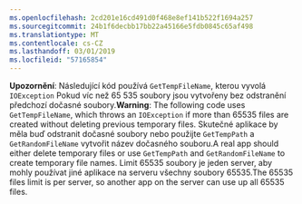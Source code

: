```yaml
---
ms.openlocfilehash: 2cd201e16cd491d0f468e8ef141b522f1694a257
ms.sourcegitcommit: 24b1f6decbb17bb22a45166e5fdb0845c65af498
ms.translationtype: MT
ms.contentlocale: cs-CZ
ms.lasthandoff: 03/01/2019
ms.locfileid: "57165854"
---
```

<span data-ttu-id="a72f2-101">**Upozornění**: Následující kód používá `GetTempFileName`, kterou vyvolá `IOException` Pokud víc než 65 535 soubory jsou vytvořeny bez odstranění předchozí dočasné soubory.</span><span class="sxs-lookup"><span data-stu-id="a72f2-101">**Warning**: The following code uses `GetTempFileName`, which throws an `IOException` if more than 65535 files are created without deleting previous temporary files.</span></span> <span data-ttu-id="a72f2-102">Skutečné aplikace by měla buď odstranit dočasné soubory nebo použijte `GetTempPath` a `GetRandomFileName` vytvořit název dočasného souboru.</span><span class="sxs-lookup"><span data-stu-id="a72f2-102">A real app should either delete temporary files or use `GetTempPath` and `GetRandomFileName` to create temporary file names.</span></span> <span data-ttu-id="a72f2-103">Limit 65535 soubory je jeden server, aby mohly používat jiné aplikace na serveru všechny soubory 65535.</span><span class="sxs-lookup"><span data-stu-id="a72f2-103">The 65535 files limit is per server, so another app on the server can use up all 65535 files.</span></span> 
